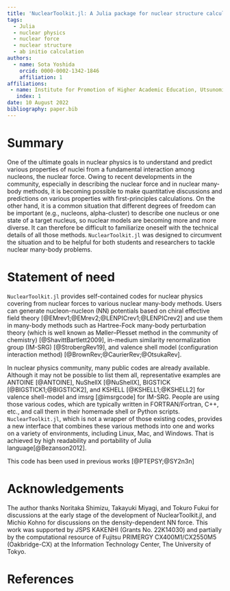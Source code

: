 ```yaml
---
title: 'NuclearToolkit.jl: A Julia package for nuclear structure calculations'
tags:
  - Julia
  - nuclear physics
  - nuclear force
  - nuclear structure
  - ab initio calculation
authors:
  - name: Sota Yoshida
    orcid: 0000-0002-1342-1846
    affiliation: 1
affiliations:
 - name: Institute for Promotion of Higher Academic Education, Utsunomiya University
   index: 1
date: 10 August 2022
bibliography: paper.bib
---
```



# Summary
One of the ultimate goals in nuclear physics is to understand and predict various properties of nuclei from a fundamental interaction among nucleons, the nuclear force.
Owing to recent developments in the community, especially in describing the nuclear force and in nuclear many-body methods, it is becoming possible to make quantitative discussions and predictions on various properties with first-principles calculations.
On the other hand, it is a common situation that different degrees of freedom can be important (e.g., nucleons, alpha-cluster) to describe one nucleus or one state of a target nucleus, so nuclear models are becoming more and more diverse.
It can therefore be difficult to familiarize oneself with the technical details of all those methods. ``NuclearToolkit.jl`` was designed to circumvent the situation and to be helpful for both students and researchers to tackle nuclear many-body problems.

# Statement of need

``NuclearToolkit.jl`` provides self-contained codes for nuclear physics covering from nuclear forces to various nuclear many-body methods.
Users can generate nucleon-nucleon (NN) potentials based on chiral effective field theory [@EMrev1;@EMrev2;@LENPICrev1;@LENPICrev2] and use them in many-body methods such as Hartree-Fock many-body perturbation theory (which is well known as Møller–Plesset method in the community of chemistry) [@ShavittBartlett2009], in-medium similarity renormalization group (IM-SRG) [@StrobergRev19], and valence shell model (configuration interaction method) [@BrownRev;@CaurierRev;@OtsukaRev].

In nuclear physics community, many public codes are already available.
Although it may not be possible to list them all, representative examples are ANTOINE [@ANTOINE], NuShellX [@NuShellX], BIGSTICK [@BIGSTICK1;@BIGSTICK2], and KSHELL [@KSHELL1;@KSHELL2] for valence shell-model and imsrg [@imsrgcode] for IM-SRG.
People are using those various codes, which are typically written in FORTRAN/Fortran, C++, etc., and call them in their homemade shell or Python scripts.
`NuclearToolkit.jl`, which is not a wrapper of those existing codes, provides
a new interface that combines these various methods into one and works on a variety of environments, including Linux, Mac, and Windows.
That is achieved by high readability and portability of Julia language[@Bezanson2012].

This code has been used in previous works [@PTEPSY;@SY2n3n]

# Acknowledgements

The author thanks Noritaka Shimizu, Takayuki Miyagi, and Tokuro Fukui 
for discussions at the early stage of the development of NuclearToolkit.jl,
and Michio Kohno for discussions on the density-dependent NN force.
This work was supported by JSPS KAKENHI (Grants No. 22K14030) and partially by the computational resource of Fujitsu PRIMERGY CX400M1/CX2550M5 (Oakbridge-CX) at the Information Technology Center, The University of Tokyo.


# References